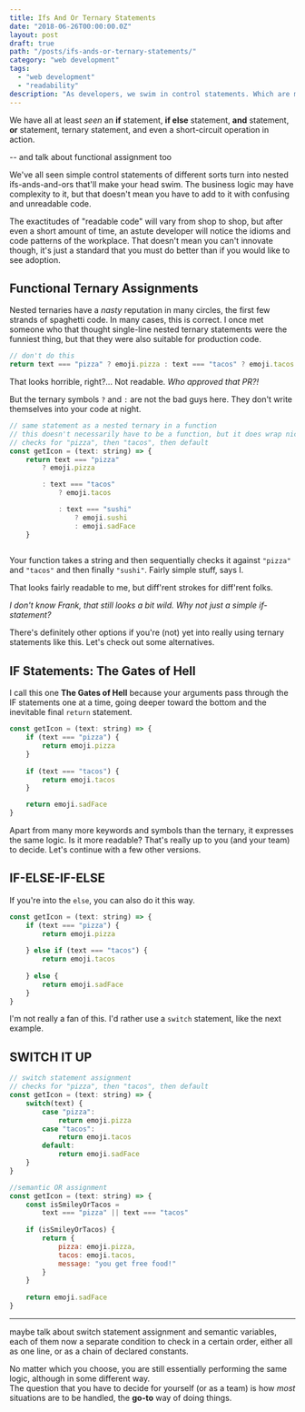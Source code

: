 ```yaml
---
title: Ifs And Or Ternary Statements
date: "2018-06-26T00:00:00.0Z"
layout: post
draft: true
path: "/posts/ifs-ands-or-ternary-statements/"
category: "web development"
tags:
  - "web development"
  - "readability"
description: "As developers, we swim in control statements. Which are most effective, and when?"
---
```


We have all at least *seen* an **if** statement, **if else** statement, **and** statement, **or** statement, ternary statement, and even a short-circuit operation in action.   

-- and talk about functional assignment too

We've all seen simple control statements of different sorts turn into nested ifs-ands-and-ors that'll make your head swim. The business logic may have complexity to it, but that doesn't mean you have to add to it with confusing and unreadable code.  

The exactitudes of "readable code" will vary from shop to shop, but after even a short amount of time, an astute developer will notice the idioms and code patterns of the workplace. That doesn't mean you can't innovate though, it's just a standard that you must do better than if you would like to see adoption.

## Functional Ternary Assignments 

Nested ternaries have a *nasty* reputation in many circles, the first few strands of spaghetti code. In many cases, this is correct. I once met someone who that thought single-line nested ternary statements were the funniest thing, but that they were also suitable for production code.

```javascript
// don't do this
return text === "pizza" ? emoji.pizza : text === "tacos" ? emoji.tacos : text === "sushi" ? emoji.sushi : emoji.sadFace
```

That looks horrible, right?... Not readable. *Who approved that PR?!*  

But the ternary symbols `?` and `:` are not the bad guys here. They don't write themselves into your code at night.

```javascript
// same statement as a nested ternary in a function
// this doesn't necessarily have to be a function, but it does wrap nicely
// checks for "pizza", then "tacos", then default
const getIcon = (text: string) => {
    return text === "pizza"
        ? emoji.pizza

        : text === "tacos"
            ? emoji.tacos

            : text === "sushi"
                ? emoji.sushi
                : emoji.sadFace            
    }
     
```

Your function takes a string and then sequentially checks it against `"pizza"` and `"tacos"` and then finally `"sushi"`. Fairly simple stuff, says I.  

That looks fairly readable to me, but diff'rent strokes for diff'rent folks.

*I don't know Frank, that still looks a bit wild. Why not just a simple if-statement?*  

There's definitely other options if you're (not) yet into really using ternary statements like this. Let's check out some alternatives.

## IF Statements: The Gates of Hell

I call this one **The Gates of Hell** because your arguments pass through the IF statements one at a time, going deeper toward the bottom and the inevitable final `return` statement.

```javascript
const getIcon = (text: string) => {
    if (text === "pizza") {
        return emoji.pizza
    }
    
    if (text === "tacos") {
        return emoji.tacos
    }

    return emoji.sadFace
}
```

Apart from many more keywords and symbols than the ternary, it expresses the same logic. Is it more readable? That's really up to you (and your team) to decide.
Let's continue with a few other versions.  

## IF-ELSE-IF-ELSE

If you're into the `else`, you can also do it this way.

```javascript
const getIcon = (text: string) => {
    if (text === "pizza") {
        return emoji.pizza
    
    } else if (text === "tacos") {
        return emoji.tacos
    
    } else {
        return emoji.sadFace
    }
}
```

I'm not really a fan of this. I'd rather use a `switch` statement, like the next example.

## SWITCH IT UP

```javascript
// switch statement assignment
// checks for "pizza", then "tacos", then default
const getIcon = (text: string) => {
    switch(text) {
        case "pizza":
            return emoji.pizza
        case "tacos":
            return emoji.tacos
        default: 
            return emoji.sadFace
    }
}
```

```javascript
//semantic OR assignment
const getIcon = (text: string) => {
    const isSmileyOrTacos = 
        text === "pizza" || text === "tacos"
    
    if (isSmileyOrTacos) {
        return { 
            pizza: emoji.pizza,
            tacos: emoji.tacos, 
            message: "you get free food!" 
        }
    }
    
    return emoji.sadFace
}

```


------

maybe talk about switch statement assignment and semantic variables, each of them now a separate condition to check in a certain order, either all as one line, or as a chain of declared constants.

No matter which you choose, you are still essentially performing the same logic, although in some different way.  
The question that you have to decide for yourself (or as a team) is how *most* situations are to be handled, the **go-to** way of doing things.
